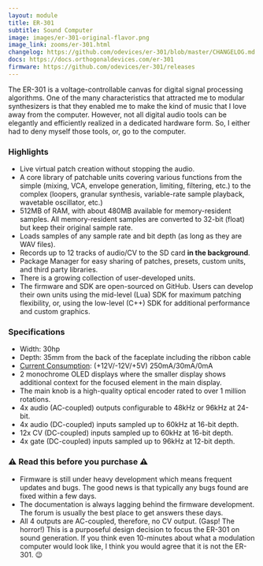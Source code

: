 ```yaml
---
layout: module
title: ER-301
subtitle: Sound Computer
image: images/er-301-original-flavor.png
image_link: zooms/er-301.html
changelog: https://github.com/odevices/er-301/blob/master/CHANGELOG.md
docs: https://docs.orthogonaldevices.com/er-301
firmware: https://github.com/odevices/er-301/releases
---
```


The ER-301 is a voltage-controllable canvas for digital signal processing algorithms.  One of the many characteristics that attracted me to modular synthesizers is that they enabled me to make the kind of music that I love away from the computer.  However, not all digital audio tools can be elegantly and efficiently realized in a dedicated hardware form.  So, I either had to deny myself those tools, or, go to the computer. 

### Highlights
* Live virtual patch creation without stopping the audio.
* A core library of patchable units covering various functions from the simple (mixing, VCA, envelope generation, limiting, filtering, etc.) to the complex (loopers, granular synthesis, variable-rate sample playback, wavetable oscillator, etc.)
* 512MB of RAM, with about 480MB available for memory-resident samples.  All memory-resident samples are converted to 32-bit (float) but keep their original sample rate.
* Loads samples of any sample rate and bit depth (as long as they are WAV files).
* Records up to 12 tracks of audio/CV to the SD card **in the background**.
* Package Manager for easy sharing of patches, presets, custom units, and third party libraries.
* There is a growing collection of user-developed units.
* The firmware and SDK are open-sourced on GitHub.  Users can develop their own units using the mid-level (Lua) SDK for maximum patching flexibility, or, using the low-level (C++) SDK for additional performance and custom graphics.

### Specifications
* Width: 30hp 
* Depth: 35mm from the back of the faceplate including the ribbon cable
* [Current Consumption](http://wiki.orthogonaldevices.com/index.php/ER-301/Power): (+12V/-12V/+5V) 250mA/30mA/0mA
* 2 monochrome OLED displays where the smaller display shows additional context for the focused element in the main display.
* The main knob is a high-quality optical encoder rated to over 1 million rotations.
* 4x audio (AC-coupled) outputs configurable to 48kHz or 96kHz at 24-bit.
* 4x audio (DC-coupled) inputs sampled up to 60kHz at 16-bit depth.
* 12x CV (DC-coupled) inputs sampled up to 60kHz at 16-bit depth.
* 4x gate (DC-coupled) inputs sampled up to 96kHz at 12-bit depth.

### :warning: Read this before you purchase :warning:
* Firmware is still under heavy development which means frequent updates and bugs.  The good news is that typically any bugs found are fixed within a few days.
* The documentation is always lagging behind the firmware development.  The forum is usually the best place to get answers these days.
* All 4 outputs are AC-coupled, therefore, no CV output.  (Gasp!  The horror!)  This is a purposeful design decision to focus the ER-301 on sound generation.  If you think even 10-minutes about what a modulation computer would look like, I think you would agree that it is not the ER-301. :wink:
